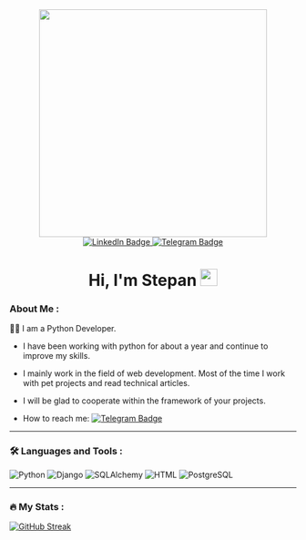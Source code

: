 <div id="header" align="center">
  <img src="https://i.giphy.com/media/v1.Y2lkPTc5MGI3NjExdG82dmRoM3BtOTB4anUwcTh2dWhwdmZnZGx5YTBjYzlsd2pvbjlmNiZlcD12MV9pbnRlcm5hbF9naWZfYnlfaWQmY3Q9Zw/L8K62iTDkzGX6/giphy.gif" width="400"/>
  
  <div id="badges">
  <a href="">
    <img src="https://img.shields.io/badge/LinkedIn-blue?style=for-the-badge&logo=linkedin&logoColor=white" alt="LinkedIn Badge"/>

  <a href="https://t.me/St_p44">
    <img src="https://img.shields.io/badge/Telegram-blue?style=for-the-badge&logo=telegram&logoColor=white" alt="Telegram Badge"/>
  </a>
</div>
<img src="https://komarev.com/ghpvc/?username=StPash&style=flat-square&color=blue" alt=""/>
<h1>
  Hi, I'm Stepan
  <img src="https://media.giphy.com/media/hvRJCLFzcasrR4ia7z/giphy.gif" width="30px"/>
</h1>
</div>

###  About Me :
:man_technologist: I am a Python Developer.

- I have been working with python for about a year and continue to improve my skills.
  
- I mainly work in the field of web development. Most of the time I work with pet projects and read technical articles.

- I will be glad to cooperate within the framework of your projects.

- How to reach me: [![Telegram Badge](https://img.shields.io/badge/-StPash-blue?style=flat&logo=Telegram&logoColor=white)](https://t.me/St_p44)
---

### :hammer_and_wrench: Languages and Tools :
![Python](https://img.shields.io/badge/Python-F7DF1E?style=for-the-badge&logo=python&logoColor=black)
![Django](https://img.shields.io/badge/Django-316192?style=for-the-badge&logo=django&logoColor=white)
![SQLAlchemy](https://img.shields.io/badge/SQLAlchemy-6DA55F?style=for-the-badge&logo=sqlalchemy&logoColor=white)
![HTML](https://img.shields.io/badge/HTML-%2320232a.svg?style=for-the-badge&logo=html&logoColor=%2361DAFB)
![PostgreSQL](https://img.shields.io/badge/PostgreSQL-%23593d88.svg?style=for-the-badge&logo=postgresql&logoColor=white)

---

### :fire: My Stats :
[![GitHub Streak](https://streak-stats.demolab.com?user=StPash&theme=transparent&hide_border=true&mode=weekly&fire=FF2222&dates=2C68F6&currStreakLabel=2C68F6&currStreakNum=2C68F6)](https://git.io/streak-stats)
